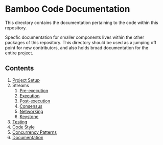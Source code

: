 # Bamboo Code Documentation

This directory contains the documentation pertaining to the code within this repository. 

Specfic documentation for smaller components lives within the other packages of this repository. This directory should be used as a jumping off point for new contributors, and also holds broad documentation for the entire project.

## Contents

1. [Project Setup](setup.md)
2. Streams
   1. [Pre-execution](streams/pre-execution.md)
   2. [Execution](streams/execution.md)
   3. [Post-execution](streams/post-execution.md)
   4. [Consensus](streams/consensus.md)
   5. [Networking](streams/networking.md)
   6. [Keystone](streams/keystone.md)
3. [Testing](testing.md)
4. [Code Style](code-style.md)
5. [Concurrency Patterns](concurrency.md)
6. [Documentation](documentation.md)
